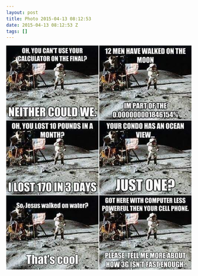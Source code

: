 ```yaml
---
layout: post
title: Photo 2015-04-13 08:12:53
date: 2015-04-13 08:12:53 Z
tags: []
---
```

![](/media/2015/04/116282857914.jpg)
